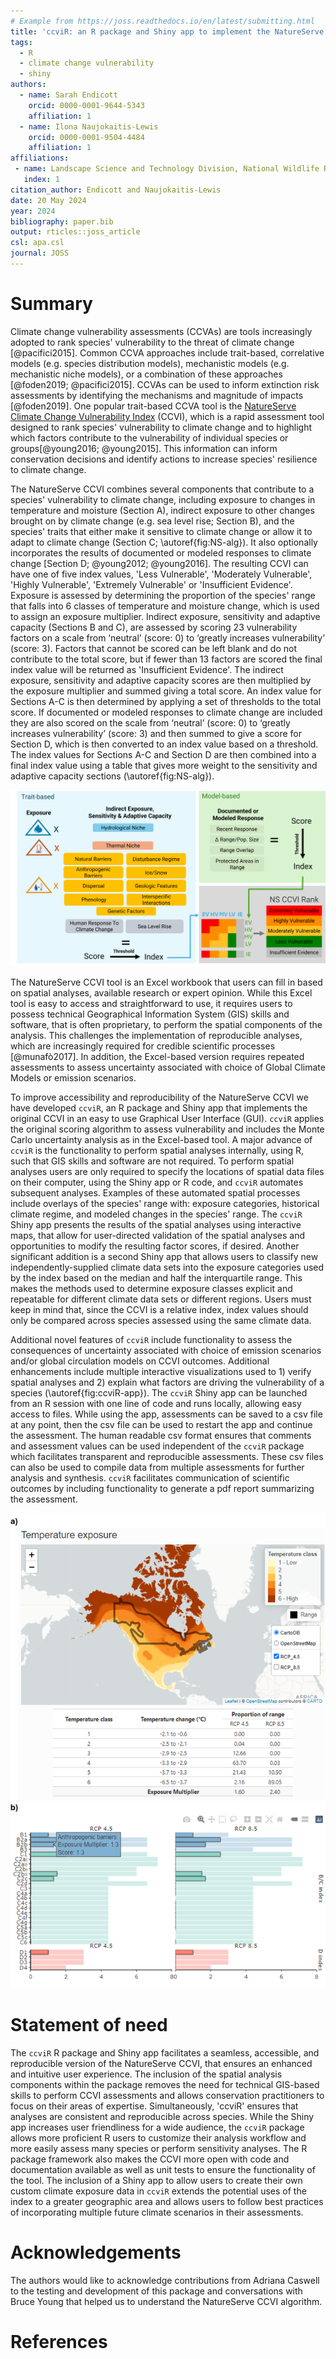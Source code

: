 ```yaml
---
# Example from https://joss.readthedocs.io/en/latest/submitting.html
title: 'ccviR: an R package and Shiny app to implement the NatureServe Climate Change Vulnerability Index'
tags:
  - R
  - climate change vulnerability
  - shiny
authors:
  - name: Sarah Endicott
    orcid: 0000-0001-9644-5343
    affiliation: 1
  - name: Ilona Naujokaitis-Lewis
    orcid: 0000-0001-9504-4484
    affiliation: 1
affiliations:
 - name: Landscape Science and Technology Division, National Wildlife Research Centre, Environment and Climate Change Canada, Ottawa, ON, Canada
   index: 1
citation_author: Endicott and Naujokaitis-Lewis
date: 20 May 2024
year: 2024
bibliography: paper.bib
output: rticles::joss_article
csl: apa.csl
journal: JOSS
---
```


# Summary

Climate change vulnerability assessments (CCVAs) are tools increasingly adopted to rank species' vulnerability to the threat of climate change [@pacifici2015]. Common CCVA approaches include trait-based, correlative models (e.g. species distribution models), mechanistic models (e.g. mechanistic niche models), or a combination of these approaches [@foden2019; @pacifici2015]. CCVAs can be used to inform extinction risk assessments by identifying the mechanisms and magnitude of impacts [@foden2019]. One popular trait-based CCVA tool is the [NatureServe Climate Change Vulnerability Index](https://www.natureserve.org/conservation-tools/climate-change-vulnerability-index) (CCVI), which is a rapid assessment tool designed to rank species' vulnerability to climate change and to highlight which factors contribute to the vulnerability of individual species or groups[@young2016; @young2015]. This information can inform conservation decisions and identify actions to increase species' resilience to climate change.

The NatureServe CCVI combines several components that contribute to a species' vulnerability to climate change, including exposure to changes in temperature and moisture (Section A), indirect exposure to other changes brought on by climate change (e.g. sea level rise; Section B), and the species' traits that either make it sensitive to climate change or allow it to adapt to climate change (Section C; \autoref{fig:NS-alg}). It also optionally incorporates the results of documented or modeled responses to climate change [Section D\; @young2012; @young2016]. The resulting CCVI can have one of five index values, 'Less Vulnerable', 'Moderately Vulnerable', 'Highly Vulnerable', 'Extremely Vulnerable' or 'Insufficient Evidence'. Exposure is assessed by determining the proportion of the species' range that falls into 6 classes of temperature and moisture change, which is used to assign an exposure multiplier. Indirect exposure, sensitivity and adaptive capacity (Sections B and C), are assessed by scoring 23 vulnerability factors on a scale from ‘neutral’ (score: 0) to ‘greatly increases vulnerability’ (score: 3). Factors that cannot be scored can be left blank and do not contribute to the total score, but if fewer than 13 factors are scored the final index value will be returned as 'Insufficient Evidence'. The indirect exposure, sensitivity and adaptive capacity scores are then multiplied by the exposure multiplier and summed giving a total score. An index value for Sections A-C is then determined by applying a set of thresholds to the total score. If documented or modeled responses to climate change are included they are also scored on the scale from ‘neutral’ (score: 0) to ‘greatly increases vulnerability’ (score: 3) and then summed to give a score for Section D, which is then converted to an index value based on a threshold. The index values for Sections A-C and Section D are then combined into a final index value using a table that gives more weight to the sensitivity and adaptive capacity sections (\autoref{fig:NS-alg}).

![Algorithm for calculating the NatureServe Climate Change Vulnerability Index.\label{fig:NS-alg}](NS_CCVI_alg_diagram.png)

The NatureServe CCVI tool is an Excel workbook that users can fill in based on spatial analyses, available research or expert opinion. While this Excel tool is easy to access and straightforward to use, it requires users to possess technical Geographical Information System (GIS) skills and software, that is often proprietary, to perform the spatial components of the analysis. This challenges the implementation of reproducible analyses, which are increasingly required for credible scientific processes [@munafò2017]. In addition, the Excel-based version requires repeated assessments to assess uncertainty associated with choice of Global Climate Models or emission scenarios.

To improve accessibility and reproducibility of the NatureServe CCVI we have developed `ccviR`, an R package and Shiny app that implements the original CCVI in an easy to use Graphical User Interface (GUI). `ccviR` applies the original scoring algorithm to assess vulnerability and includes the Monte Carlo uncertainty analysis as in the Excel-based tool. A major advance of `ccviR` is the functionality to perform spatial analyses internally, using R, such that GIS skills and software are not required. To perform spatial analyses users are only required to specify the locations of spatial data files on their computer, using the Shiny app or R code, and `ccviR` automates subsequent analyses. Examples of these automated spatial processes include overlays of the species' range with: exposure categories, historical climate regime, and modeled changes in the species' range. The `ccviR` Shiny app presents the results of the spatial analyses using interactive maps, that allow for user-directed validation of the spatial analyses and opportunities to modify the resulting factor scores, if desired. Another significant addition is a second Shiny app that allows users to classify new independently-supplied climate data sets into the exposure categories used by the index based on the median and half the interquartile range. This makes the methods used to determine exposure classes explicit and repeatable for different climate data sets or different regions. Users must keep in mind that, since the CCVI is a relative index, index values should only be compared across species assessed using the same climate data.

Additional novel features of `ccviR` include functionality to assess the consequences of uncertainty associated with choice of emission scenarios and/or global circulation models on CCVI outcomes. Additional enhancements include multiple interactive visualizations used to 1) verify spatial analyses and 2) explain what factors are driving the vulnerability of a species (\autoref{fig:ccviR-app}). The `ccviR` Shiny app can be launched from an R session with one line of code and runs locally, allowing easy access to files. While using the app, assessments can be saved to a csv file at any point, then the csv file can be used to restart the app and continue the assessment. The human readable csv format ensures that comments and assessment values can be used independent of the `ccviR` package which facilitates transparent and reproducible assessments. These csv files can also be used to compile data from multiple assessments for further analysis and synthesis. `ccviR` facilitates communication of scientific outcomes by including functionality to generate a pdf report summarizing the assessment.

![Interactive visualizations in the ccviR app allow validation and interpretation of results for a) the calculation of the temperature exposure multiplier and b) the scores for each vulnerability factor used to calculate the index.\label{fig:ccviR-app}](app_visuals.png)

# Statement of need

The `ccviR` R package and Shiny app facilitates a seamless, accessible, and reproducible version of the NatureServe CCVI, that ensures an enhanced and intuitive user experience. The inclusion of the spatial analysis components within the package removes the need for technical GIS-based skills to perform CCVI assessments and allows conservation practitioners to focus on their areas of expertise. Simultaneously, 'ccviR' ensures that analyses are consistent and reproducible across species. While the Shiny app increases user friendliness for a wide audience, the `ccviR` package allows more proficient R users to customize their analysis workflow and more easily assess many species or perform sensitivity analyses. The R package framework also makes the CCVI more open with code and documentation available as well as unit tests to ensure the functionality of the tool. The inclusion of a Shiny app to allow users to create their own custom climate exposure data in `ccviR` extends the potential uses of the index to a greater geographic area and allows users to follow best practices of incorporating multiple future climate scenarios in their assessments.

# Acknowledgements

The authors would like to acknowledge contributions from Adriana Caswell to the testing and development of this package and conversations with Bruce Young that helped us to understand the NatureServe CCVI algorithm.

# References
